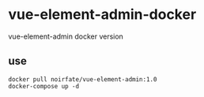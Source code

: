 # vue-element-admin-docker
vue-element-admin docker version
## use
```shell
docker pull noirfate/vue-element-admin:1.0
docker-compose up -d
```
